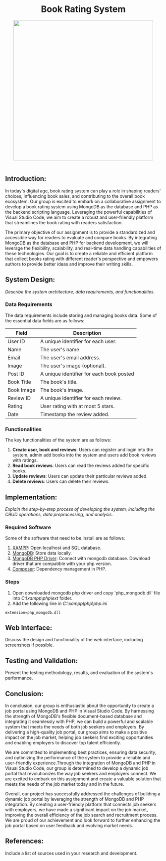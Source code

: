 <h1 align='center'>Book Rating System</h1>
<div align="center"><img src="https://programmerblog.net/wp-content/uploads/2017/02/php-mongodb-tutorial.png" height="450"></div>

<br />

## Introduction: 

In today's digital age, book rating system can play a role in shaping readers' choices, influencing book sales, and contributing to the overall book ecosystem. Our group is excited to embark on a collaborative assignment to develop a book rating system using MongoDB as the database and PHP as the backend scripting language. Leveraging the powerful capabilities of Visual Studio Code, we aim to create a robust and user-friendly platform that streamlines the book rating with readers satisfaction.

The primary objective of our assignment is to provide a standardized and accessible way for readers to evaluate and compare books. By integrating MongoDB as the database and PHP for backend development, we will leverage the flexibility, scalability, and real-time data handling capabilities of these technologies. Our goal is to create a reliable and efficient platform that collect books rating with different reader's perspective and empowers authors to provide better ideas and improve their writing skills.

## System Design: 
*Describe the system architecture, data requirements, and functionalities.*

### Data Requirements

The data requirements include storing and managing books data. Some of the essential data fields are as follows:

<div align="center">
  
| Field               | Description                                                  |
|---------------------|--------------------------------------------------------------|
| User ID             | A unique identifier for each user.                           |
| Name                | The user's name.                                             |
| Email               | The user's email address.                                    |
| Image               | The user's image (optional).                                 |
| Post ID             | A unique identifier for each book posted                     |
| Book Title          | The book's title.                                            |
| Book Image          | The book's image.                                            | 
| Review ID           | A unique identifier for each review.                         | 
| Rating              | User rating with at most 5 stars.                            | 
| Date                | Timestamp the review added.                                  | 
  
</div>

### Functionalities

The key functionalities of the system are as follows:
1. **Create user, book and reviews**: Users can register and login into the system, admin add books into the system and users add book reviews with ratings.
2. **Read book reviews**: Users can read the reviews added for specific books.
3. **Update reviews**: Users can update their particular reviews added.
4. **Delete reviews**: Users can delete their reviews.

## Implementation: 
*Explain the step-by-step process of developing the system, including the CRUD operations, data preprocessing, and analysis.*

### Required Software
Some of the software that need to be install are as follows:

1. [XAMPP](https://www.apachefriends.org/download.html): Open localhost and SQL database.<br>
2. [MongoDB](https://www.mongodb.com/try/download/community): Store data locally. <br>
3. [MongoDB PHP Driver](https://pecl.php.net/package/mongodb): Connect with mongodb database. Download driver that are compatible with your php version. <br>
4. [Composer](https://getcomposer.org/download/): Dependency management in PHP.

### Steps
1.  Open downloaded mongodb php driver and copy 'php_mongodb.dll' file into *C:\xampp\php\ext* folder.
2.  Add the following line in *C:\xampp\php\php.ini*
```
extension=php_mongodb.dll
```

## Web Interface: 
Discuss the design and functionality of the web interface, including screenshots if possible.

## Testing and Validation: 
Present the testing methodology, results, and evaluation of the system's performance.

## Conclusion: 
In conclusion, our group is enthusiastic about the opportunity to create a job portal using MongoDB and PHP in Visual Studio Code. By harnessing the strength of MongoDB's flexible document-based database and integrating it seamlessly with PHP, we can build a powerful and scalable system that meets the needs of both job seekers and employers. By delivering a high-quality job portal, our group aims to make a positive impact on the job market, helping job seekers find exciting opportunities and enabling employers to discover top talent efficiently. 

We are committed to implementing best practices, ensuring data security, and optimizing the performance of the system to provide a reliable and user-friendly experience.Through the integration of MongoDB and PHP in Visual Studio Code, our group is determined to develop a dynamic job portal that revolutionizes the way job seekers and employers connect. We are excited to embark on this assignment and create a valuable solution that meets the needs of the job market today and in the future.

Overall, our project has successfully addressed the challenges of building a dynamic job portal by leveraging the strength of MongoDB and PHP integration. By creating a user-friendly platform that connects job seekers with employers, we have made a significant impact on the job market, improving the overall efficiency of the job search and recruitment process. We are proud of our achievement and look forward to further enhancing the job portal based on user feedback and evolving market needs.

## References: 
Include a list of sources used in your research and development.

